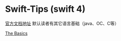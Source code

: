 # Swift-Tips (swift 4)   
[官方文档地址](https://developer.apple.com/library/content/documentation/Swift/Conceptual/Swift_Programming_Language/)
默认读者有其它语言基础（java、OC、C等）

   
[The Basics](https://github.com/loves9/Swift-Tips/blob/master/TheBasics.md)
